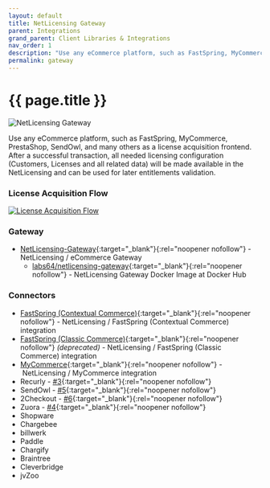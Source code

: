 ```yaml
---
layout: default
title: NetLicensing Gateway
parent: Integrations
grand_parent: Client Libraries & Integrations
nav_order: 1
description: "Use any eCommerce platform, such as FastSpring, MyCommerce, PrestaShop, SendOwl, and many others as a license acquisition frontend."
permalink: gateway
---
```


{{ page.title }}
================

<img src="assets/images/gateway-stage.png" alt="NetLicensing Gateway" />

Use any eCommerce platform, such as FastSpring, MyCommerce, PrestaShop, SendOwl, and many others as a license acquisition frontend. After a successful transaction, all needed licensing configuration (Customers, Licenses and all related data) will be made available in the NetLicensing and can be used for later entitlements validation.

### License Acquisition Flow

<a href="assets/images/gateway-external-ecommerce-flow.png" class="imagelink" data-lightbox="gateway" data-title="License Acquisition Flow" data-alt="License Acquisition Flow">
    <img src="assets/images/gateway-external-ecommerce-flow.png" alt="License Acquisition Flow" />
</a>

### Gateway

- [NetLicensing-Gateway](https://github.com/Labs64/NetLicensing-Gateway){:target="_blank"}{:rel="noopener nofollow"} - NetLicensing / eCommerce Gateway
  - [labs64/netlicensing-gateway](https://hub.docker.com/r/labs64/netlicensing-gateway){:target="_blank"}{:rel="noopener nofollow"} - NetLicensing Gateway Docker Image at Docker Hub

### Connectors

- [FastSpring (Contextual Commerce)](https://github.com/Labs64/NetLicensing-Gateway/wiki/FastSpring){:target="_blank"}{:rel="noopener nofollow"} - NetLicensing / FastSpring (Contextual Commerce) integration
- [FastSpring (Classic Commerce)](https://github.com/Labs64/NetLicensing-FastSpring){:target="_blank"}{:rel="noopener nofollow"} *(deprecated)* - NetLicensing / FastSpring (Classic Commerce) integration
- [MyCommerce](https://github.com/Labs64/NetLicensing-Gateway/wiki/MyCommerce){:target="_blank"}{:rel="noopener nofollow"} - NetLicensing / MyCommerce integration
- Recurly - [#3](https://github.com/Labs64/NetLicensing-Gateway/issues/3){:target="_blank"}{:rel="noopener nofollow"}
- SendOwl - [#5](https://github.com/Labs64/NetLicensing-Gateway/issues/5){:target="_blank"}{:rel="noopener nofollow"}
- 2Checkout - [#6](https://github.com/Labs64/NetLicensing-Gateway/issues/6){:target="_blank"}{:rel="noopener nofollow"}
- Zuora - [#4](https://github.com/Labs64/NetLicensing-Gateway/issues/4){:target="_blank"}{:rel="noopener nofollow"}
- Shopware
- Chargebee
- billwerk
- Paddle
- Chargify
- Braintree
- Cleverbridge
- jvZoo
